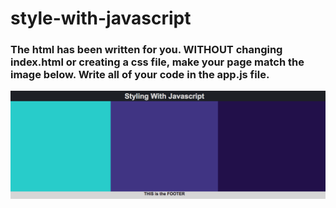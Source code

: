 # style-with-javascript

### The html has been written for you.  WITHOUT changing index.html or creating a css file, make your page match the image below.  Write all of your code in the app.js file.


![](mockup.png)
